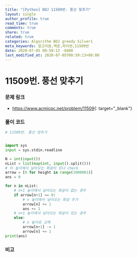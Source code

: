 ```yaml
---
title: "[Python] BOJ 11509번. 풍선 맞추기"
layout: single
author_profile: true
read_time: true
comments: true
share: true
related: true
categories: Algorithm BOJ greedy Silver1
meta_keywords: 알고리즘,백준,파이썬,11509번
date: 2020-07-05 00:59:13 -0400
last_modified_at: 2020-07-05T00:59:13+08:00
---
```


# 11509번. 풍선 맞추기

### 문제 링크
- <https://www.acmicpc.net/problem/11509>{: target="\_blank"}

### 풀이 코드

```python
# 11509번. 풍선 맞추기


import sys
input = sys.stdin.readline

N = int(input())
nList = list(map(int, input().split()))
# 이 높이에서 날아오는 화살이 있나 check
arrow = [0 for height in range(1000001)]
ans = 0

for n in nList:
    # n+1 높이에서 날아오는 화살이 없는 경우
    if arrow[n+1] == 0:
        # n 높이에서 날아오는 화살 추가
        arrow[n] += 1
        ans += 1
    # n+1 높이에서 날아오는 화살이 있는 경우
    else:
        # n 높이로 교체
        arrow[n+1] -= 1
        arrow[n] += 1
print(ans)
```

### 비고
